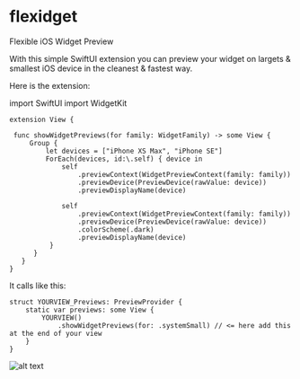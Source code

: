 # flexidget
Flexible iOS Widget Preview

With this simple SwiftUI extension you can preview your widget on largets & smallest iOS device in the cleanest & fastest way.

Here is the extension:

import SwiftUI
import WidgetKit

    extension View {
    
     func showWidgetPreviews(for family: WidgetFamily) -> some View {
         Group {
             let devices = ["iPhone XS Max", "iPhone SE"]
             ForEach(devices, id:\.self) { device in
                 self
                     .previewContext(WidgetPreviewContext(family: family))
                     .previewDevice(PreviewDevice(rawValue: device))
                     .previewDisplayName(device)
                
                 self
                     .previewContext(WidgetPreviewContext(family: family))
                     .previewDevice(PreviewDevice(rawValue: device))
                     .colorScheme(.dark)
                     .previewDisplayName(device)
              }
          }
       }
    }


It calls like this:

    struct YOURVIEW_Previews: PreviewProvider {
        static var previews: some View {
            YOURVIEW()
                .showWidgetPreviews(for: .systemSmall) // <= here add this at the end of your view
        }
    }

![alt text](https://github.com/[UzumakiAlfredo]/[flexidget]/preview.jpg?raw=true)



